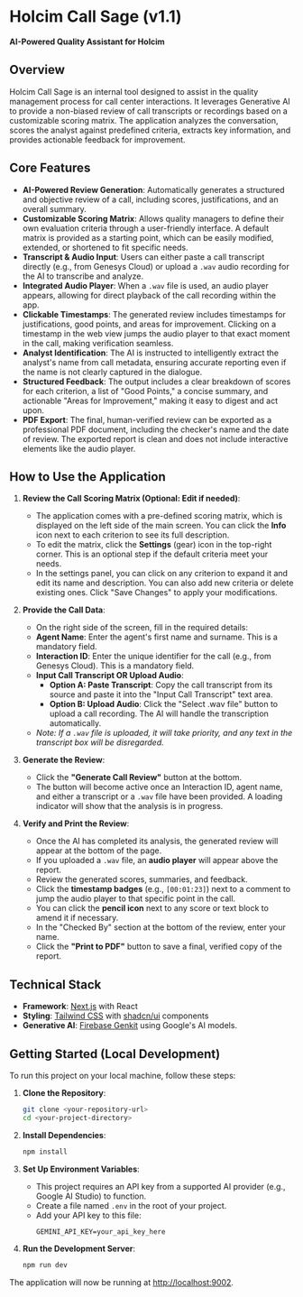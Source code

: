 # Holcim Call Sage (v1.1)

**AI-Powered Quality Assistant for Holcim**

## Overview

Holcim Call Sage is an internal tool designed to assist in the quality management process for call center interactions. It leverages Generative AI to provide a non-biased review of call transcripts or recordings based on a customizable scoring matrix. The application analyzes the conversation, scores the analyst against predefined criteria, extracts key information, and provides actionable feedback for improvement.

## Core Features

-   **AI-Powered Review Generation**: Automatically generates a structured and objective review of a call, including scores, justifications, and an overall summary.
-   **Customizable Scoring Matrix**: Allows quality managers to define their own evaluation criteria through a user-friendly interface. A default matrix is provided as a starting point, which can be easily modified, extended, or shortened to fit specific needs.
-   **Transcript & Audio Input**: Users can either paste a call transcript directly (e.g., from Genesys Cloud) or upload a `.wav` audio recording for the AI to transcribe and analyze.
-   **Integrated Audio Player**: When a `.wav` file is used, an audio player appears, allowing for direct playback of the call recording within the app.
-   **Clickable Timestamps**: The generated review includes timestamps for justifications, good points, and areas for improvement. Clicking on a timestamp in the web view jumps the audio player to that exact moment in the call, making verification seamless.
-   **Analyst Identification**: The AI is instructed to intelligently extract the analyst's name from call metadata, ensuring accurate reporting even if the name is not clearly captured in the dialogue.
-   **Structured Feedback**: The output includes a clear breakdown of scores for each criterion, a list of "Good Points," a concise summary, and actionable "Areas for Improvement," making it easy to digest and act upon.
-   **PDF Export**: The final, human-verified review can be exported as a professional PDF document, including the checker's name and the date of review. The exported report is clean and does not include interactive elements like the audio player.

## How to Use the Application

1.  **Review the Call Scoring Matrix (Optional: Edit if needed)**:
    -   The application comes with a pre-defined scoring matrix, which is displayed on the left side of the main screen. You can click the **Info** icon next to each criterion to see its full description.
    -   To edit the matrix, click the **Settings** (gear) icon in the top-right corner. This is an optional step if the default criteria meet your needs.
    -   In the settings panel, you can click on any criterion to expand it and edit its name and description. You can also add new criteria or delete existing ones. Click "Save Changes" to apply your modifications.

2.  **Provide the Call Data**:
    -   On the right side of the screen, fill in the required details:
    -   **Agent Name**: Enter the agent's first name and surname. This is a mandatory field.
    -   **Interaction ID**: Enter the unique identifier for the call (e.g., from Genesys Cloud). This is a mandatory field.
    -   **Input Call Transcript OR Upload Audio**:
        -   **Option A: Paste Transcript**: Copy the call transcript from its source and paste it into the "Input Call Transcript" text area.
        -   **Option B: Upload Audio**: Click the "Select .wav file" button to upload a call recording. The AI will handle the transcription automatically.
    -   *Note: If a `.wav` file is uploaded, it will take priority, and any text in the transcript box will be disregarded.*

3.  **Generate the Review**:
    -   Click the **"Generate Call Review"** button at the bottom.
    -   The button will become active once an Interaction ID, agent name, and either a transcript or a `.wav` file have been provided. A loading indicator will show that the analysis is in progress.

4.  **Verify and Print the Review**:
    -   Once the AI has completed its analysis, the generated review will appear at the bottom of the page.
    -   If you uploaded a `.wav` file, an **audio player** will appear above the report.
    -   Review the generated scores, summaries, and feedback.
    -   Click the **timestamp badges** (e.g., `[00:01:23]`) next to a comment to jump the audio player to that specific point in the call.
    -   You can click the **pencil icon** next to any score or text block to amend it if necessary.
    -   In the "Checked By" section at the bottom of the review, enter your name.
    -   Click the **"Print to PDF"** button to save a final, verified copy of the report.

## Technical Stack

-   **Framework**: [Next.js](https://nextjs.org/) with React
-   **Styling**: [Tailwind CSS](https://tailwindcss.com/) with [shadcn/ui](https://ui.shadcn.com/) components
-   **Generative AI**: [Firebase Genkit](https://firebase.google.com/docs/genkit) using Google's AI models.

## Getting Started (Local Development)

To run this project on your local machine, follow these steps:

1.  **Clone the Repository**:
    ```bash
    git clone <your-repository-url>
    cd <your-project-directory>
    ```

2.  **Install Dependencies**:
    ```bash
    npm install
    ```

3.  **Set Up Environment Variables**:
    -   This project requires an API key from a supported AI provider (e.g., Google AI Studio) to function.
    -   Create a file named `.env` in the root of your project.
    -   Add your API key to this file:
        ```
        GEMINI_API_KEY=your_api_key_here
        ```

4.  **Run the Development Server**:
    ```bash
    npm run dev
    ```

The application will now be running at [http://localhost:9002](http://localhost:9002).
